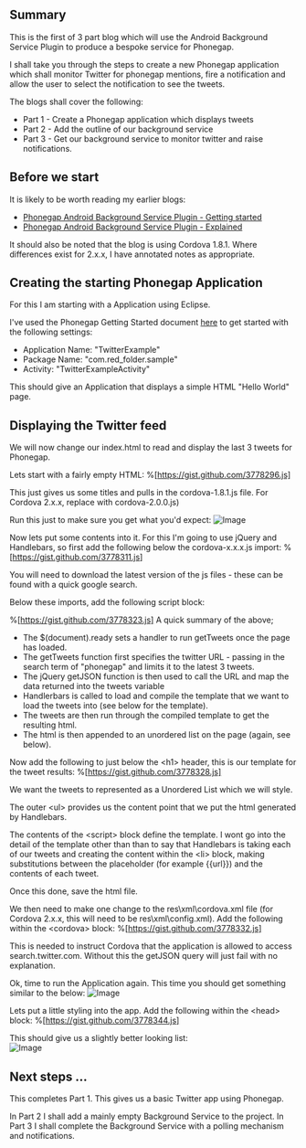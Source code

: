 ## Summary
This is the first of 3 part blog which will use the Android Background Service Plugin to produce a bespoke service for Phonegap.

I shall take you through the steps to create a new Phonegap application which shall monitor Twitter for phonegap mentions, fire a notification and allow the user to select the notification to see the tweets.

The blogs shall cover the following:

* Part 1 - Create a Phonegap application which displays tweets
* Part 2 - Add the outline of our background service
* Part 3 - Get our background service to monitor twitter and raise notifications.

## Before we start
It is likely to be worth reading my earlier blogs:

* [Phonegap Android Background Service Plugin - Getting started](http://red-folder.blogspot.com/2012/09/phonegap-android-background-service.html)
* [Phonegap Android Background Service Plugin - Explained](http://red-folder.blogspot.com/2012/09/phonegap-android-background-service_11.html)

It should also be noted that the blog is using Cordova 1.8.1.  Where differences exist for 2.x.x, I have annotated notes as appropriate.

## Creating the starting Phonegap Application
For this I am starting with a Application using Eclipse.

I've used the Phonegap Getting Started document [here](http://docs.phonegap.com/en/2.0.0/guide_getting-started_android_index.md.html#Getting%20Started%20with%20Android) to get started with the following settings:

* Application Name: "TwitterExample"
* Package Name: "com.red_folder.sample"
* Activity: "TwitterExampleActivity"

This should give an Application that displays a simple HTML "Hello World" page.

## Displaying the Twitter feed
We will now change our index.html to read and display the last 3 tweets for Phonegap.

Lets start with a fairly empty HTML:
%[https://gist.github.com/3778296.js]  

This just gives us some titles and pulls in the cordova-1.8.1.js file.  For Cordova 2.x.x, replace with cordova-2.0.0.js)

Run this just to make sure you get what you'd expect:
![Image](/media/blog/phonegap-service-tutorial-part-1/image1.png)

Now lets put some contents into it.  For this I'm going to use jQuery and Handlebars, so first add the following below the cordova-x.x.x.js import:
%[https://gist.github.com/3778311.js] 

You will need to download the latest version of the js files - these can be found with a quick google search.

Below these imports, add the following script block:

%[https://gist.github.com/3778323.js] A quick summary of the above;

* The $(document).ready sets a handler to run getTweets once the page has loaded. 
* The getTweets function first specifies the twitter URL - passing in the search term of "phonegap" and limits it to the latest 3 tweets. 
* The jQuery getJSON function is then used to call the URL and map the data returned into the tweets variable
* Handlerbars is called to load and compile the template that we want to load the tweets into (see below for the template). 
* The tweets are then run through the compiled template to get the resulting html. 
* The html is then appended to an unordered list on the page (again, see below).

Now add the following to just below the &lt;h1> header, this is our template for the tweet results:
%[https://gist.github.com/3778328.js] 

We want the tweets to represented as a Unordered List which we will style.

The outer &lt;ul> provides us the content point that we put the html generated by Handlebars.

The contents of the &lt;script> block define the template.  I wont go into the detail of the template other than than to say that Handlebars is taking each of our tweets and creating the content within the &lt;li> block, making substitutions between the placeholder (for example {{url}}) and the contents of each tweet. 

Once this done, save the html file.

We then need to make one change to the res\xml\cordova.xml file (for Cordova 2.x.x, this will need to be res\xml\config.xml).  Add the following within the &lt;cordova> block:
%[https://gist.github.com/3778332.js] 

This is needed to instruct Cordova that the application is allowed to access search.twitter.com.  Without this the getJSON query will just fail with no explanation.  

Ok, time to run the Application again.  This time you should get something similar to the below:
![Image](/media/blog/phonegap-service-tutorial-part-1/image2.png)

Lets put a little styling into the app.  Add the following within the &lt;head> block:
%[https://gist.github.com/3778344.js]

This should give us a slightly better looking list:  
![Image](/media/blog/phonegap-service-tutorial-part-1/image3.png)

## Next steps ...
This completes Part 1.  This gives us a basic Twitter app using Phonegap.

In Part 2 I shall add a mainly empty Background Service to the project.  In Part 3 I shall complete the Background Service with a polling mechanism and notifications.
 
